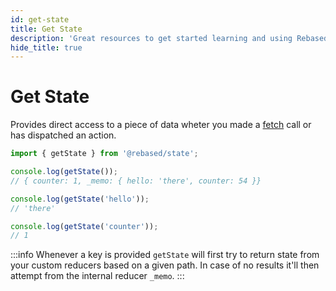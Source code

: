 ```yaml
---
id: get-state
title: Get State
description: 'Great resources to get started learning and using Rebased with Redux State'
hide_title: true
---
```


# Get State

Provides direct access to a piece of data wheter you made a [fetch](/core/fetch) call or has dispatched an action.

```ts
import { getState } from '@rebased/state';

console.log(getState());
// { counter: 1, _memo: { hello: 'there', counter: 54 }}

console.log(getState('hello'));
// 'there'

console.log(getState('counter'));
// 1
```

:::info
Whenever a key is provided `getState` will first try to return state from your custom reducers based on a given path. In case of no results it'll then attempt from the internal reducer `_memo`.
:::
